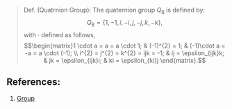 > Def. (Quatrnion Group): The quaternion group $Q_{8}$ is defined by: $$Q_{8} = \{1, -1, i, -i, j, -j, k, -k\},$$ with $\cdot$ defined as follows, $$\begin{matrix}1 \cdot a = a = a \cdot 1; & (-1)^{2} = 1; & (-1)\cdot a = -a = a \cdot (-1); \\ i^{2} = j^{2} = k^{2} = ijk = -1; & ij = \epsilon_{ijk}k; & jk = \epsilon_{ijk}i; & ki = \epsilon_{ki}j \end{matrix}.$$

## References:
1. [Group](Group.md)